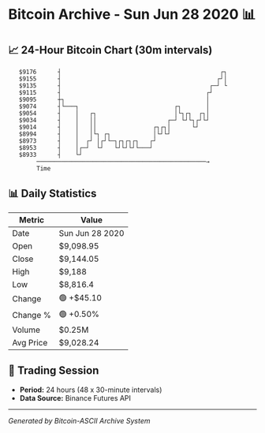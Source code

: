 # Bitcoin Archive - Sun Jun 28 2020 📊

## 📈 24-Hour Bitcoin Chart (30m intervals)

```
   $9176      ┤                                             ┌┐ 
   $9155      ┤                                            ┌┘│ 
   $9135      ┤                                          ┌─┘ └ 
   $9115      ┤                                         ┌┘     
   $9095      ┼┐                                        │      
   $9074      ┤└───┐                           ┌┐       │      
   $9054      ┤    │   ┌┐                      │└┐┌┐  ┌┐│      
   $9034      ┤    │   ││                    ┌─┘ └┘└┐┌┘└┘      
   $9014      ┤    │   ││                ┌┐┌┐│      └┘         
   $8994      ┤    │   │└┐ ┌┐            │└┘└┘                 
   $8973      ┤    │  ┌┘ │┌┘└─┐┌┐┌┐┌┐   ┌┘                     
   $8953      ┤    │┌─┘  └┘   └┘└┘└┘└───┘                      
   $8933      ┤    └┘                                          
        ────────────────────────────────────────────────→
        Time
```

## 📊 Daily Statistics

| Metric | Value |
|--------|-------|
| Date | Sun Jun 28 2020 |
| Open | $9,098.95 |
| Close | $9,144.05 |
| High | $9,188 |
| Low | $8,816.4 |
| Change | 🟢 +$45.10 |
| Change % | 🟢 +0.50% |
| Volume | $0.25M |
| Avg Price | $9,028.24 |

## 📅 Trading Session

- **Period:** 24 hours (48 x 30-minute intervals)
- **Data Source:** Binance Futures API

---
*Generated by Bitcoin-ASCII Archive System*
